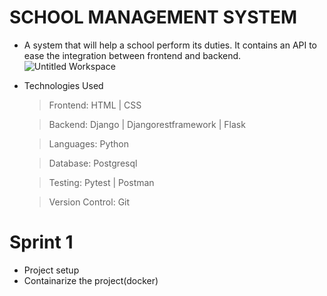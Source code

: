 # SCHOOL MANAGEMENT SYSTEM

- A system that will help a school perform its duties. It contains an API to ease the integration between frontend and backend.
![Untitled Workspace](https://github.com/Ow3nso/School-management-sys/assets/54015540/f06caefa-79b3-4186-af8b-9dcfd1e27a6a)

- Technologies Used
    > Frontend: HTML | CSS 

    > Backend: Django | Djangorestframework | Flask

    > Languages: Python

    > Database: Postgresql

    >Testing: Pytest | Postman

    >Version Control: Git

# Sprint 1
- Project setup
- Containarize the project(docker)
